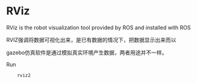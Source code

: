  # RViz

RViz is the robot visualization tool provided by ROS and installed with ROS

RVIZ强调将数据可视化出来，是已有数据的情况下，把数据显示出来而以

gazebo仿真软件是通过模拟真实环境产生数据，两者用途并不一样。

Run 
```
    rviz2
```


